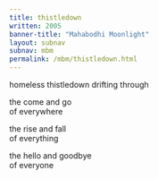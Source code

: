 ```yaml
---
title: thistledown 
written: 2005
banner-title: "Mahabodhi Moonlight" 
layout: subnav
subnav: mbm
permalink: /mbm/thistledown.html
---
```


<div class="poem">
homeless thistledown  
drifting through


the come and go  
of everywhere


the rise and fall  
of everything


the hello and goodbye  
of everyone
</div>
